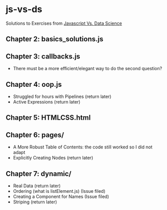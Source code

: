 # js-vs-ds
Solutions to Exercises from <a href="https://software-tools-in-javascript.github.io/js-vs-ds/en/basics.html">Javascript Vs. Data Science</a>

## Chapter 2: basics_solutions.js

## Chapter 3: callbacks.js
* There must be a more efficient/elegant way to do the second question?

## Chapter 4: oop.js
* Struggled for hours with Pipelines (return later)
* Active Expressions (return later)
## Chapter 5: HTMLCSS.html
## Chapter 6: pages/
* A More Robust Table of Contents: the code still worked so I did not adapt
* Explicitly Creating Nodes (return later)
## Chapter 7: dynamic/
* Real Data (return later)
* Ordering (what is listElement.js) (Issue filed)
* Creating a Component for Names (Issue filed)
* Striping (return later)
